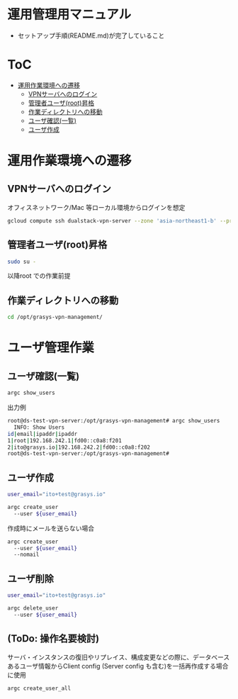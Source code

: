 # 運用管理用マニュアル

* セットアップ手順(README.md)が完了していること

# ToC

<!-- mtoc-start -->

* [運用作業環境への遷移](#運用作業環境への遷移)
  * [VPNサーバへのログイン](#vpnサーバへのログイン)
  * [管理者ユーザ(root)昇格](#管理者ユーザroot昇格)
  * [作業ディレクトリへの移動](#作業ディレクトリへの移動)
  * [ユーザ確認(一覧)](#ユーザ確認一覧)
  * [ユーザ作成](#ユーザ作成)

<!-- mtoc-end -->

# 運用作業環境への遷移
## VPNサーバへのログイン
オフィスネットワーク/Mac 等ローカル環境からログインを想定
```sh
gcloud compute ssh dualstack-vpn-server --zone 'asia-northeast1-b' --project 'trial-pritunl'
```

## 管理者ユーザ(root)昇格
```sh
sudo su -
```
以降root での作業前提
## 作業ディレクトリへの移動
```sh
cd /opt/grasys-vpn-management/
```

# ユーザ管理作業
## ユーザ確認(一覧)
```sh
argc show_users
```

出力例
```sh
root@ds-test-vpn-server:/opt/grasys-vpn-management# argc show_users
  INFO: Show Users
id|email|ipaddr|ipaddr
1|root|192.168.242.1|fd00::c0a8:f201
2|ito@grasys.io|192.168.242.2|fd00::c0a8:f202
root@ds-test-vpn-server:/opt/grasys-vpn-management#
```

## ユーザ作成
```sh
user_email="ito+test@grasys.io"

argc create_user
  --user ${user_email}
```

作成時にメールを送らない場合
```sh
argc create_user
  --user ${user_email}
  --nomail
```

## ユーザ削除
```sh
user_email="ito+test@grasys.io"

argc delete_user
  --user ${user_email}
```

## (ToDo: 操作名要検討)
サーバ・インスタンスの復旧やリプレイス、構成変更などの際に、データベースあるユーザ情報からClient config (Server config も含む)を一括再作成する場合に使用
```sh
argc create_user_all
```
